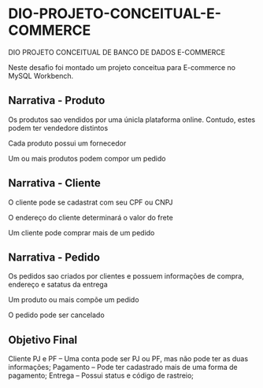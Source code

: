 # DIO-PROJETO-CONCEITUAL-E-COMMERCE
DIO PROJETO CONCEITUAL DE BANCO DE DADOS E-COMMERCE

Neste desafio foi montado um projeto conceitua para E-commerce no MySQL Workbench.

## Narrativa - Produto

Os produtos sao vendidos por uma únicla plataforma online. Contudo, estes podem ter vendedore distintos

Cada produto possui um fornecedor 

Um ou mais produtos podem compor um pedido


## Narrativa - Cliente

O cliente pode se cadastrat com seu CPF ou CNPJ

O endereço do cliente determinará o valor do frete

Um cliente pode comprar mais de um pedido

## Narrativa - Pedido

Os pedidos sao criados por clientes e possuem informações de compra, endereço e satatus da entrega

Um produto ou mais compõe um pedido

O pedido pode ser cancelado

## Objetivo Final

Cliente PJ e PF – Uma conta pode ser PJ ou PF, mas não pode ter as duas informações;
Pagamento – Pode ter cadastrado mais de uma forma de pagamento;
Entrega – Possui status e código de rastreio;
